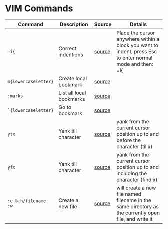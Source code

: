 # VIM Commands

|Command|Description|Source|Details|
|-------|-----------|------|-------|
|`=i{`|Correct indentions|[source](https://www.freecodecamp.org/news/learn-linux-vim-basic-features-19134461ab85/)|Place the cursor anywhere within a block you want to indent, press Esc to enter normal mode and then: =i{|
|`m{lowercaseletter}`|Create local bookmark|[source](https://www.freecodecamp.org/news/learn-linux-vim-basic-features-19134461ab85/)||
|`:marks`|List all local bookmarks|[source](https://www.freecodecamp.org/news/learn-linux-vim-basic-features-19134461ab85/)||
|`` `{lowercaseletter} ``| Go to bookmark|[source](https://www.freecodecamp.org/news/learn-linux-vim-basic-features-19134461ab85/)||
|`ytx`|Yank till character|[source](https://vim.fandom.com/wiki/Copy,_cut_and_paste)|yank from the current cursor position up to and before the character (til x)|
|`yfx`|Yank till character|[source](https://vim.fandom.com/wiki/Copy,_cut_and_paste)|yank from the current cursor position up to and including the character (find x)|
|`:e %:h/filename`<br />`:w`|Create a new file|[source](https://stackoverflow.com/a/13239757/2443849)|will create a new file named filename in the same directory as the currently open file, and write it|
